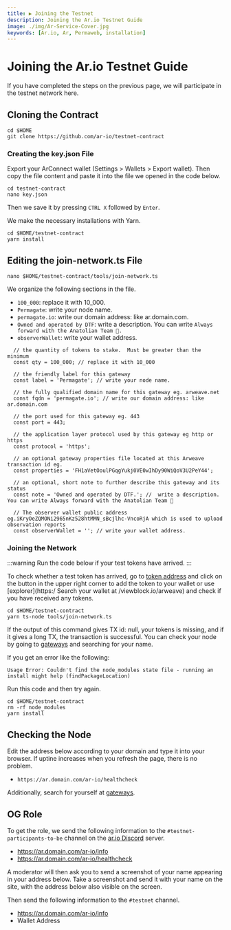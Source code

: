 ```yaml
---
title: ▶️ Joining the Testnet
description: Joining the Ar.io Testnet Guide
image: ./img/Ar-Service-Cover.jpg
keywords: [Ar.io, Ar, Permaweb, installation]
---
```


# Joining the Ar.io Testnet Guide

If you have completed the steps on the previous page, we will participate in the testnet network here.

## Cloning the Contract

```shell
cd $HOME
git clone https://github.com/ar-io/testnet-contract
```

### Creating the key.json File

Export your ArConnect wallet (Settings > Wallets > Export wallet). Then copy the file content and paste it into the file we opened in the code below.

```shell
cd testnet-contract
nano key.json
```
Then we save it by pressing `CTRL X` followed by `Enter`.


We make the necessary installations with Yarn.
```shell
cd $HOME/testnet-contract
yarn install
```

## Editing the join-network.ts File
```shell
nano $HOME/testnet-contract/tools/join-network.ts 
```
We organize the following sections in the file.
* `100_000`: replace it with 10_000.
* `Permagate`: write your node name.
* `permagate.io`: write our domain address: like ar.domain.com.
* `Owned and operated by DTF`: write a description. You can write `Always forward with the Anatolian Team 🐆.`
* `observerWallet`: write your wallet address.

```shell
  // the quantity of tokens to stake.  Must be greater than the minimum
  const qty = 100_000; // replace it with 10_000 

  // the friendly label for this gateway
  const label = 'Permagate'; // write your node name.

  // the fully qualified domain name for this gateway eg. arweave.net
  const fqdn = 'permagate.io'; // write our domain address: like ar.domain.com

  // the port used for this gateway eg. 443
  const port = 443;

  // the application layer protocol used by this gateway eg http or https
  const protocol = 'https';

  // an optional gateway properties file located at this Arweave transaction id eg.
  const properties = 'FH1aVetOoulPGqgYukj0VE0wIhDy90WiQoV3U2PeY44';

  // an optional, short note to further describe this gateway and its status
  const note = 'Owned and operated by DTF.'; //  write a description. You can write Always forward with the Anatolian Team 🐆 

  // The observer wallet public address eg.iKryOeZQMONi2965nKz528htMMN_sBcjlhc-VncoRjA which is used to upload observation reports
  const observerWallet = ''; // write your wallet address.
```

### Joining the Network

:::warning
Run the code below if your test tokens have arrived.
:::

To check whether a test token has arrived, go to [token address](https://viewblock.io/arweave/contract/bLAgYxAdX2Ry-nt6aH2ixgvJXbpsEYm28NgJgyqfs-U) and click on the button in the upper right corner to add the token to your wallet or use [explorer](https:/ Search your wallet at /viewblock.io/arweave) and check if you have received any tokens.

```shell
cd $HOME/testnet-contract
yarn ts-node tools/join-network.ts
```

If the output of this command gives TX id: null, your tokens is missing, and if it gives a long TX, the transaction is successful. You can check your node by going to [gateways](https://gateways.ar-io.dev/) and searching for your name.

If you get an error like the following:

```shell
Usage Error: Couldn't find the node_modules state file - running an install might help (findPackageLocation)
```

Run this code and then try again.
```shell
cd $HOME/testnet-contract
rm -rf node_modules
yarn install
```

## Checking the Node

Edit the address below according to your domain and type it into your browser. If uptine increases when you refresh the page, there is no problem.
* `https://ar.domain.com/ar-io/healthcheck`

Additionally, search for yourself at [gateways](https://gateways.ar-io.dev/).

## OG Role

To get the role, we send the following information to the `#testnet-participants-to-be` channel on the [ar.io Discord](https://discord.gg/ApxXjvwECK) server.

* https://ar.domain.com/ar-io/info
* https://ar.domain.com/ar-io/healthcheck

A moderator will then ask you to send a screenshot of your name appearing in your address below. Take a screenshot and send it with your name on the site, with the address below also visible on the screen.

Then send the following information to the `#testnet` channel.

* https://ar.domain.com/ar-io/info
* Wallet Address
